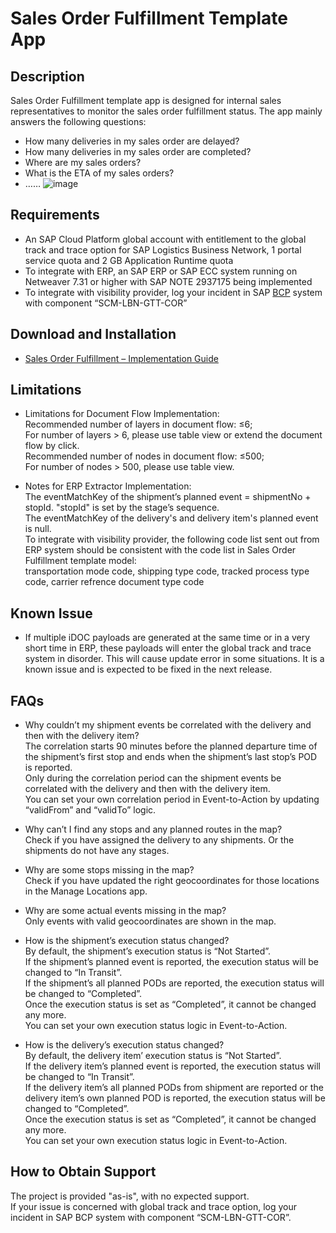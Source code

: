 # Sales Order Fulfillment Template App

## Description
Sales Order Fulfillment template app is designed for internal sales representatives to monitor the sales order fulfillment status. The app mainly answers the following questions:
* How many deliveries in my sales order are delayed?
* How many deliveries in my sales order are completed?
* Where are my sales orders?
* What is the ETA of my sales orders?
* ……
![image](https://github.com/SAP-samples/logistics-business-network-gtt-samples/blob/master/lbn-gtt-sof-sample/Documents/screenshot.png)

## Requirements
* An SAP Cloud Platform global account with entitlement to the global track and trace option for SAP Logistics Business Network, 1 portal service quota and 2 GB Application Runtime quota
* To integrate with ERP, an SAP ERP or SAP ECC system running on Netweaver 7.31 or higher with SAP NOTE 2937175 being implemented 
* To integrate with visibility provider, log your incident in SAP [BCP](https://support.wdf.sap.corp/) system with component “SCM-LBN-GTT-COR”

## Download and Installation
* [Sales Order Fulfillment – Implementation Guide](https://github.com/SAP-samples/logistics-business-network-gtt-samples/blob/master/lbn-gtt-sof-sample/Documents/01_Implementation_Guide-SOF.pdf)

## Limitations
* Limitations for Document Flow Implementation: </br>
Recommended number of layers in document flow: ≤6; </br>
For number of layers > 6, please use table view or extend the document flow by click. </br>
Recommended number of nodes in document flow: ≤500; </br>
For number of nodes > 500, please use table view. </br>

* Notes for ERP Extractor Implementation: </br>
The eventMatchKey of the shipment’s planned event = shipmentNo + stopId. "stopId" is set by the stage’s sequence. </br>
The eventMatchKey of the delivery's and delivery item's planned event is null. </br>
To integrate with visibility provider, the following code list sent out from ERP system should be consistent with the code list in Sales Order Fulfillment template model: </br>
transportation mode code, shipping type code, tracked process type code, carrier refrence document type code  

## Known Issue
* If multiple iDOC payloads are generated at the same time or in a very short time in ERP, these payloads will enter the global track and trace system in disorder. This will cause update error in some situations. It is a known issue and is expected to be fixed in the next release.

## FAQs
* Why couldn’t my shipment events be correlated with the delivery and then with the delivery item? </br>
The correlation starts 90 minutes before the planned departure time of the shipment’s first stop and ends when the shipment’s last stop’s POD is reported. </br>
Only during the correlation period can the shipment events be correlated with the delivery and then with the delivery item. </br>
You can set your own correlation period in Event-to-Action by updating “validFrom” and “validTo” logic. </br>

* Why can’t I find any stops and any planned routes in the map? </br>
Check if you have assigned the delivery to any shipments. Or the shipments do not have any stages. </br>
 
* Why are some stops missing in the map? </br>
Check if you have updated the right geocoordinates for those locations in the Manage Locations app. </br>

* Why are some actual events missing in the map? </br>
Only events with valid geocoordinates are shown in the map. </br>

* How is the shipment’s execution status changed? </br>
By default, the shipment’s execution status is “Not Started”. </br>
If the shipment’s planned event is reported, the execution status will be changed to “In Transit”. </br>
If the shipment’s all planned PODs are reported, the execution status will be changed to “Completed”. </br>
Once the execution status is set as “Completed”, it cannot be changed any more. </br>
You can set your own execution status logic in Event-to-Action. </br>

* How is the delivery’s execution status changed? </br>
By default, the delivery item’ execution status is “Not Started”. </br>
If the delivery item’s planned event is reported, the execution status will be changed to “In Transit”. </br>
If the delivery item’s all planned PODs from shipment are reported or the delivery item’s own planned POD is reported, the execution status will be changed to “Completed”. </br>
Once the execution status is set as “Completed”, it cannot be changed any more. </br>
You can set your own execution status logic in Event-to-Action. </br>

## How to Obtain Support
The project is provided "as-is", with no expected support. </br>
If your issue is concerned with global track and trace option, log your incident in SAP BCP system with component “SCM-LBN-GTT-COR”. 
